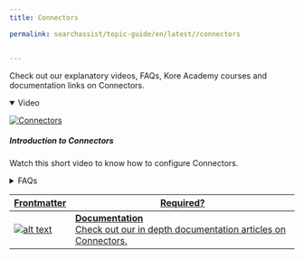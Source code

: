 ```yaml
---
title: Connectors

permalink: searchassist/topic-guide/en/latest//connectors


---
```

<!--#### Topic Guide
###### Connectors-->

  Check out our explanatory videos, FAQs, Kore Academy courses and documentation links on Connectors.


<details class="introduction-video" open>
  <summary>Video
  </summary>

   [![Connectors](images/VideoCoverImage.png)](https://player.vimeo.com/video/751566851?h=74f63c174d&amp)

  ##### Introduction to Connectors 
  Watch this short video to know how to configure Connectors.

</details>

<details>
  <summary>FAQs
  </summary>

  <a class="doc-link" target="_blank" href="https://docs.kore.ai/searchassist/manage-content-sources/connectors/introduction-to-connectors/">
 
  What are Connectors ?

</a>

 <a class="doc-link" target="_blank" href="https://docs.kore.ai/searchassist/manage-content-sources/connectors/introduction-to-connectors/">
 
  How to ingest content and synchronize Connectors?

</a>
 
  
</details>

<a class="doc-link" target="_blank" href="https://docs.kore.ai/searchassist/manage-content-sources/connectors/introduction-to-connectors/">
 
| Frontmatter | Required? |
|-------------|-------------|
| ![alt text](images/SA_Documentation.svg "Title") | **Documentation**  <br /> Check out our in depth documentation articles on Connectors. |  


</a>
